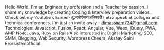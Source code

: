 Hello World,
I'm an Engineer by profession and a Teacher by passion.
I share my knowledge by creating Coding & Interview preparation videos.
Check out my Youtube channel- @मनोरंजनअधिकारी
I also speak at colleges and technical conferences. I'm just an invite away - dimassuam734@gmail.com
Technologies:
Javascript, Fusion, React, Angular, Vue, Weex, jQuery, PWA, AMP
Node, Java, Ruby on Rails
Also interested in:
Digital Marketing, SEO, SMM, Blogging, Web Security, Wordpress
Cheers,
Akshay Saini
Erorsistemofficial
